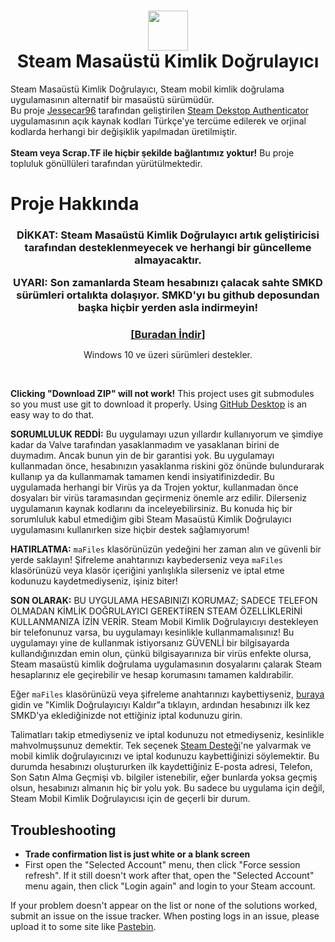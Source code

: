 <h1 align="center">
<img src="https://raw.githubusercontent.com/Jessecar96/SteamDesktopAuthenticator/master/icon.png" height="64" width="64"/><br/>
Steam Masaüstü Kimlik Doğrulayıcı</h1>
<p>
Steam Masaüstü Kimlik Doğrulayıcı, Steam mobil kimlik doğrulama uygulamasının alternatif bir masaüstü sürümüdür.<br/> Bu proje <a href="https://github.com/Jessecar96" target="_blank">Jessecar96</a> tarafından geliştirilen <a href="https://github.com/Jessecar96/SteamDesktopAuthenticator" target="_blank">Steam Dekstop Authenticator</a> uygulamasının açık kaynak kodları Türkçe'ye tercüme edilerek ve orjinal kodlarda herhangi bir değişiklik yapılmadan üretilmiştir.</br></br>
<b>Steam veya Scrap.TF ile hiçbir şekilde bağlantımız yoktur!</b> Bu proje topluluk gönüllüleri tarafından yürütülmektedir.
</p>

<h1>Proje Hakkında</h1>

<h3 align="center">
  <p>DİKKAT: Steam Masaüstü Kimlik Doğrulayıcı artık geliştiricisi tarafından desteklenmeyecek ve herhangi bir güncelleme almayacaktır.
  <p>UYARI: Son zamanlarda Steam hesabınızı çalacak sahte SMKD sürümleri ortalıkta dolaşıyor. SMKD'yı bu github deposundan başka hiçbir yerden asla indirmeyin!</p>
</h3>
<h3 align="center" style="margin-bottom:0">
  <a href="https://github.com/delidolu1adam/Steam_Desktop_Authenticator_Turkish/releases/latest">[Buradan İndir]</a>
</h3>
<p align="center">Windows 10 ve üzeri sürümleri destekler.</p>
<br>

**Clicking "Download ZIP" will not work!** This project uses git submodules so you must use git to download it properly. Using [GitHub Desktop](https://desktop.github.com/) is an easy way to do that.

**SORUMLULUK REDDİ:** Bu uygulamayı uzun yıllardır kullanıyorum ve şimdiye kadar da Valve tarafından yasaklanmadım ve yasaklanan birini de duymadım. Ancak bunun yin de bir garantisi yok. Bu uygulamayı kullanmadan önce, hesabınızın yasaklanma riskini göz önünde bulundurarak kullanıp ya da kullanmamak tamamen kendi insiyatifinizdedir. Bu uygulamada herhangi bir Virüs ya da Trojen yoktur, kullanmadan önce dosyaları bir virüs taramasından geçirmeniz önemle arz edilir. Dilerseniz uygulamanın kaynak kodlarını da inceleyebilirsiniz. Bu konuda hiç bir sorumluluk kabul etmediğim gibi Steam Masaüstü Kimlik Doğrulayıcı uygulamasını kullanırken size hiçbir destek sağlamıyorum!

**HATIRLATMA:** `maFiles` klasörünüzün yedeğini her zaman alın ve güvenli bir yerde saklayın! Şifreleme anahtarınızı kaybederseniz veya `maFiles` klasörünüzü veya klasör içeriğini yanlışlıkla silerseniz ve iptal etme kodunuzu kaydetmediyseniz, işiniz biter!

**SON OLARAK:** BU UYGULAMA HESABINIZI KORUMAZ; SADECE TELEFON OLMADAN KİMLİK DOĞRULAYICI GEREKTİREN STEAM ÖZELLİKLERİNİ KULLANMANIZA İZİN VERİR. Steam Mobil Kimlik Doğrulayıcıyı destekleyen bir telefonunuz varsa, bu uygulamayı kesinlikle kullanmamalısınız! Bu uygulamayı yine de kullanmak istiyorsanız GÜVENLİ bir bilgisayarda kullandığınızdan emin olun, çünkü  bilgisayarınıza bir virüs enfekte olursa, Steam masaüstü kimlik doğrulama uygulamasının dosyalarını çalarak Steam hesaplarınız ele geçirebilir ve hesap korumasını tamamen kaldırabilir. 

Eğer `maFiles` klasörünüzü veya şifreleme anahtarınızı kaybettiyseniz, [buraya](https://store.steampowered.com/twofactor/manage) gidin ve "Kimlik Doğrulayıcıyı Kaldır"a tıklayın, ardından hesabınızı ilk kez SMKD'ya eklediğinizde not ettiğiniz iptal kodunuzu girin.

Talimatları takip etmediyseniz ve iptal kodunuzu not etmediyseniz, kesinlikle mahvolmuşsunuz demektir. Tek seçenek [Steam Desteği](https://support.steampowered.com/)'ne yalvarmak ve mobil kimlik doğrulayıcınızı ve iptal kodunuzu kaybettiğinizi söylemektir. Bu durumda hesabınızı oluştururken ilk kaydettiğiniz E-posta adresi, Telefon, Son Satın Alma Geçmişi vb. bilgiler istenebilir, eğer bunlarda yoksa geçmiş olsun, hesabınızı almanın hiç bir yolu yok. Bu sadece bu uygulama için değil, Steam Mobil Kimlik Doğrulayıcısı için de geçerli bir durum.


## Troubleshooting
- **Trade confirmation list is just white or a blank screen**
 - First open the "Selected Account" menu, then click "Force session refresh". If it still doesn't work after that, open the "Selected Account" menu again, then click "Login again" and login to your Steam account.

If your problem doesn't appear on the list or none of the solutions worked, submit an issue on the issue tracker. When posting logs in an issue, please upload it to some site like [Pastebin](http://www.pastebin.com).
